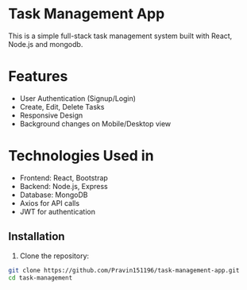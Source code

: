 # Task Management App

This is a simple full-stack task management system built with React, Node.js and mongodb.

# Features
- User Authentication (Signup/Login)
- Create, Edit, Delete Tasks
- Responsive Design
- Background changes on Mobile/Desktop view

# Technologies Used in
- Frontend: React, Bootstrap
- Backend: Node.js, Express
- Database: MongoDB
- Axios for API calls
- JWT for authentication

## Installation

1. Clone the repository:

```bash
git clone https://github.com/Pravin151196/task-management-app.git
cd task-management